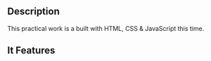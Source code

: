 ## Description

This practical work is a   built with HTML, CSS & JavaScript this time.

## It Features